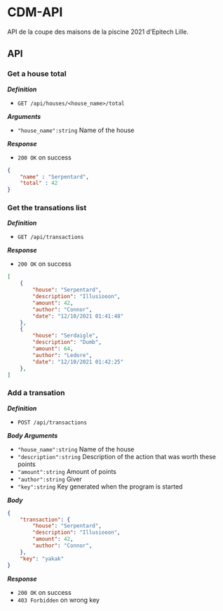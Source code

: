# CDM-API
API de la coupe des maisons de la piscine 2021 d'Epitech Lille.

## API
###  Get a house total
***Definition***
- `GET /api/houses/<house_name>/total`

***Arguments***
- `"house_name":string` Name of the house

***Response***
- `200 OK` on success
```json
{
    "name" : "Serpentard",
    "total" : 42
}
```

### Get the transations list
***Definition***
- `GET /api/transactions`

***Response***
- `200 OK` on success
```json
[
    {
        "house": "Serpentard",
        "description": "Illusiooon",
        "amount": 42,
        "author": "Connor",
        "date": "12/10/2021 01:41:48"
    },
    {
        "house": "Serdaigle",
        "description": "Dumb",
        "amount": 64,
        "author": "Ledore",
        "date": "12/10/2021 01:42:25"
    },
]
```

### Add a transation
***Definition***
- `POST /api/transactions`

***Body Arguments***
- `"house_name":string` Name of the house
- `"description":string` Description of the action that was worth these points
- `"amount":string` Amount of points
- `"author":string` Giver
- `"key":string` Key generated when the program is started

***Body***
```json
{
    "transaction": {
        "house": "Serpentard",
        "description": "Illusiooon",
        "amount": 42,
        "author": "Connor",
    },
    "key": "yakak"
}
```

***Response***
- `200 OK` on success
- `403 Forbidden` on wrong key

